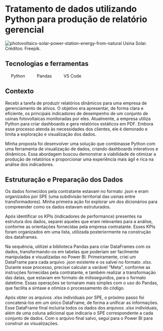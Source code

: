 
# Tratamento de dados utilizando Python para produção de relatório gerencial

![photovoltaics-solar-power-station-energy-from-natural](https://github.com/user-attachments/assets/4e619ca7-5d2f-4e0b-9ee3-af5c8b2080cf)
Usina Solar. Créditos: Freepik.


## Tecnologias e ferramentas
<img src="https://cdn.jsdelivr.net/gh/devicons/devicon@latest/icons/python/python-original.svg" width="15" height="15"/> Python
   &nbsp;&nbsp;&nbsp;
   <img src="https://cdn.jsdelivr.net/gh/devicons/devicon@latest/icons/pandas/pandas-original.svg" width="15" height="15"/> Pandas
   &nbsp;&nbsp;&nbsp;
<img src="https://cdn.jsdelivr.net/gh/devicons/devicon@latest/icons/vscode/vscode-original.svg" width="15" height="15" /> VS Code
    &nbsp;&nbsp;&nbsp;

## Contexto

Recebi a tarefa de produzir relatórios dinâmicos para uma empresa de gerenciamento de ativos. O objetivo era apresentar, de forma clara e eficiente, os principais indicadores de desempenho de um conjunto de usinas fotovoltaicas monitoradas por eles. Atualmente, a empresa utiliza Python para criar dashboards e gera relatórios estáticos em PDF. Embora esse processo atenda às necessidades dos clientes, ele é demorado e limita a exploração e visualização dos dados.

Minha proposta foi desenvolver uma solução que combinasse Python com uma ferramenta de visualização de dados, criando dashboards interativos e dinâmicos. Essa abordagem buscou demonstrar a viabilidade de otimizar a produção de relatórios e proporcionar uma experiência mais ágil e rica na análise dos indicadores.

## Estruturação e Preparação dos Dados
Os dados fornecidos pela contratante estavam no formato .json e eram organizados por SPE (uma subdivisão territorial das usinas entre transformadores). Minha primeira ação foi explorar um dos dicionários para compreender como os dados estavam estruturados.

Após identificar os KPIs (indicadores de performance) presentes na estrutura dos dados, separei aqueles que eram relevantes para a análise, conforme as orientações fornecidas pela empresa contratante. Esses KPIs foram organizados em uma lista, utilizada posteriormente na construção dos dataframes.

Na sequência, utilizei a biblioteca Pandas para criar DataFrames com os dados, transformando-os em tabelas que poderiam ser facilmente manipuladas e visualizadas no Power BI. Primeiramente, criei um DataFrame para cada arquivo .json existente e os salvei no formato .xlsx. Durante esse processo, precisei calcular a variável "Meta", conforme as instruções fornecidas pela contratante, e também realizar a transformação das datas, que estavam em formato de milissegundos, para o formato datetime. Essas operações se tornaram mais simples com o uso do Pandas, que facilita a sintaxe e otimiza o processamento do código.

Após obter os arquivos .xlsx individuais por SPE, o próximo passo foi concatená-los em um único DataFrame, de forma a unificar as informações. Esse DataFrame final incluiria todos os dados dos arquivos .xlsx individuais, além de uma coluna adicional que indicaria o SPE correspondente a cada conjunto de dados. Com o arquivo final salvo, segui para o Power BI para construir as visualizações.

